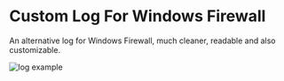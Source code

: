 # Custom Log For Windows Firewall

An alternative log for Windows Firewall, much cleaner, readable and also customizable.

![log example](https://i.imgur.com/y62qMpc.png)
